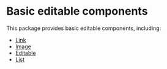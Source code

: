 # Basic editable components

This package provides basic editable components, including:

- [Link](./Link.md)
- [Image](./Image.md)
- [Editable](./Editable.md)
- [List](./List.md)
